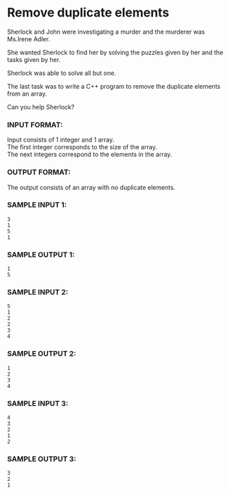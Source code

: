 # Remove duplicate elements

Sherlock and John were investigating a murder and the
murderer was Ms.Irene Adler.

She wanted Sherlock to find her by solving the
puzzles given by her and the tasks given by her.

Sherlock was able to solve all but one.

The last task was to write a C++ program to remove
the duplicate elements from an array.

Can you help Sherlock?

### INPUT FORMAT:

Input consists of 1 integer and 1 array. <br>
The first integer corresponds to the size of the array. <br>
The next integers correspond to the elements in the array.

### OUTPUT FORMAT:

The output consists of an array with no duplicate elements.

### SAMPLE INPUT 1:

```
3
1
5
1
```

### SAMPLE OUTPUT 1:

```
1
5
```

### SAMPLE INPUT 2:

```
5
1
2
2
3
4
```

### SAMPLE OUTPUT 2:

```
1
2
3
4
```

### SAMPLE INPUT 3:

```
4
3
2
1
2
```

### SAMPLE OUTPUT 3:

```
3
2
1
```
